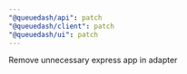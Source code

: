 ```yaml
---
"@queuedash/api": patch
"@queuedash/client": patch
"@queuedash/ui": patch
---
```


Remove unnecessary express app in adapter
